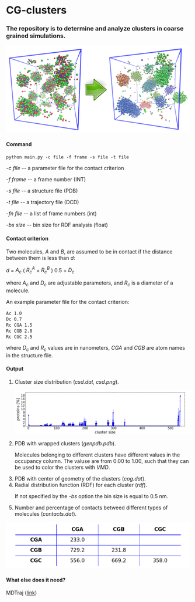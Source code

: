 # CG-clusters

### The repository is to determine and analyze clusters in coarse grained simulations.

![alt text](https://github.com/Aksonik/cg-clusters/blob/master/scheme.png)


#### Command

```
python main.py -c file -f frame -s file -t file
```

*-c file* -- a parameter file for the contact criterion

*-f frame* -- a frame number (INT)

*-s file* -- a structure file (PDB)

*-t file* -- a trajectory file (DCD)

*-fn file* -- a list of frame numbers (int)

*-bs size* -- bin size for RDF analysis (float)

#### Contact criterion

Two molecules, *A* and *B*, are assumed to be in contact if the distance between them is less than *d*:

*d* = *A<sub>c</sub>* ( *R<sub>c</sub><sup>A</sup>* + *R<sub>c</sub><sup>B</sup>* ) 0.5 + *D<sub>c</sub>*

where *A<sub>c</sub>* and *D<sub>c</sub>* are adjustable parameters, and *R<sub>c</sub>* is a diameter of a molecule.

An example parameter file for the contact criterion:

```
Ac 1.0
Dc 0.7
Rc CGA 1.5
Rc CGB 2.0
Rc CGC 2.5
```

where *D<sub>c</sub>* and *R<sub>c</sub>* values are in nanometers, 
*CGA* and *CGB* are atom names in the structure file.

#### Output

<ol>
<li>Cluster size distribution (<i>csd.dat, csd.png</i>).
</li>

![alt text](https://github.com/Aksonik/cg-clusters/blob/master/csd.png)

<li>PDB with wrapped clusters (<i>genpdb.pdb</i>).

Molecules belonging to different clusters have different values in the occupancy column.
The valuse are from 0.00 to 1.00, such that they can be used to color the clusters with <i>VMD</i>.
</li>

<li>PDB with center of geometry of the clusters (<i>cog.dat</i>).</li>
<li>Radial distribution function (RDF) for each cluster (<i>rdf</i>).

If not specified by the *-bs* option the bin size is equal to 0.5 nm.
</li>

<li>Number and percentage of contacts betweed different types of molecules (<i>contacts.dat</i>).</li>
</ol>

![alt text](https://github.com/Aksonik/cg-clusters/blob/master/contacts.png)

#### What else does it need?

MDTraj ([link](http://mdtraj.org))
